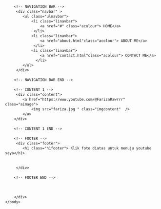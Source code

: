 <html>
    <head>
        <title> Fariza Website</title>
        <link rel="stylesheet" href="style.css"/>
    </head>
    <body>
        <div class="container">


        <!-- NAVIGATION BAR -->
         <div class="navbar" >
            <ul class="ulnavbar">
                <li class="linavbar"> 
                    <a href="#" class="acolour"> HOME</a>
                 </li>
                <li class="linavbar">
                    <a href="about.html"class="acolour"> ABOUT ME</a>
                 </li>
                <li class="linavbar"> 
                    <a href="contact.html"class="acolour"> CONTACT ME</a>
                  </li>
            </ul>
         </div>

        <!-- NAVIGATION BAR END -->

        <!-- CONTENT 1 -->
         <div class="content">
            <a href="https://www.youtube.com/@FarizaRawrrr" class="aimage">
                <img src="fariza.jpg " class="imgcontent"  />
            </a>
        </div>

        <!-- CONTENT 1 END -->

        <!-- FOOTER -->
         <div class="footer">
            <h1 class="h1footer"> Klik foto diatas untuk menuju youtube saya</h1>


         </div>

        <!-- FOOTER END -->



        </div>
    </body>
</html>
